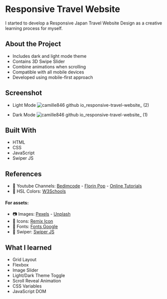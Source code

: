 # Responsive Travel Website
I started to develop a Responsive Japan Travel Website Design as a creative learning process for myself. 

## About the Project

* Includes dark and light mode theme
* Contains 3D Swipe Slider
* Combine animations when scrolling
* Compatible with all mobile devices
* Developed using mobile-first approach

## Screenshot

- Light Mode
![camille846 github io_responsive-travel-website_ (2)](https://user-images.githubusercontent.com/83260908/141381034-c82a61d7-9182-4219-9992-0016ab4ff9d5.png)


- Dark Mode
![camille846 github io_responsive-travel-website_ (1)](https://user-images.githubusercontent.com/83260908/141380929-db500d9a-6b50-4b29-a6a6-aff1b5b5775b.png)


## Built With
* HTML
* CSS
* JavaScript
* Swiper JS

## References
* 🔗 Youtube Channels: <a href="https://www.youtube.com/c/Bedimcode">Bedimcode</a> - <a href="https://www.youtube.com/c/FlorinPop">Florin Pop</a> - <a href="https://www.youtube.com/c/OnlineTutorials4Designers">Online Tutorials</a>
* 🌈 HSL Colors: <a href="https://www.w3schools.com/colors/colors_hsl.asp">W3Schools</a>

<h4>For assets:</h4>

* 📷 Images:  <a href="https://www.pexels.com/">Pexels</a> - <a href="https://unsplash.com/">Unplash</a>
* 📁 Icons: <a href="https://remixicon.com/">Remix Icon</a> 
* 📁 Fonts: <a href="https://fonts.google.com/">Fonts Google</a>
* 📁 Swiper: <a href="https://swiperjs.com/">Swiper JS</a>

## What I learned
* Grid Layout
* Flexbox
* Image Slider
* Light/Dark Theme Toggle
* Scroll Reveal Animation
* CSS Variables
* JavaScript DOM





